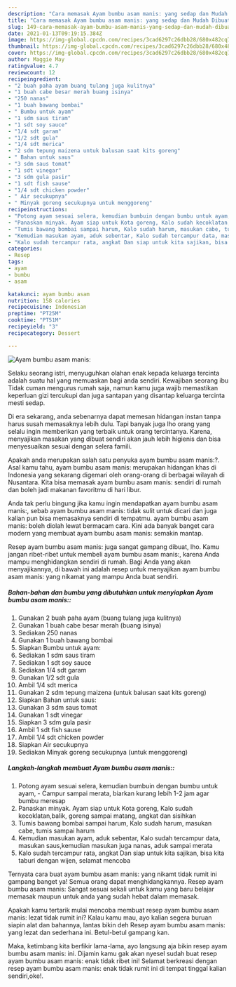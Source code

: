 ```yaml
---
description: "Cara memasak Ayam bumbu asam manis: yang sedap dan Mudah Dibuat"
title: "Cara memasak Ayam bumbu asam manis: yang sedap dan Mudah Dibuat"
slug: 149-cara-memasak-ayam-bumbu-asam-manis-yang-sedap-dan-mudah-dibuat
date: 2021-01-13T09:19:15.384Z
image: https://img-global.cpcdn.com/recipes/3cad6297c26dbb28/680x482cq70/ayam-bumbu-asam-manis-foto-resep-utama.jpg
thumbnail: https://img-global.cpcdn.com/recipes/3cad6297c26dbb28/680x482cq70/ayam-bumbu-asam-manis-foto-resep-utama.jpg
cover: https://img-global.cpcdn.com/recipes/3cad6297c26dbb28/680x482cq70/ayam-bumbu-asam-manis-foto-resep-utama.jpg
author: Maggie May
ratingvalue: 4.7
reviewcount: 12
recipeingredient:
- "2 buah paha ayam buang tulang juga kulitnya"
- "1 buah cabe besar merah buang isinya"
- "250 nanas"
- "1 buah bawang bombai"
- " Bumbu untuk ayam"
- "1 sdm saus tiram"
- "1 sdt soy sauce"
- "1/4 sdt garam"
- "1/2 sdt gula"
- "1/4 sdt merica"
- "2 sdm tepung maizena untuk balusan saat kits goreng"
- " Bahan untuk saus"
- "3 sdm saus tomat"
- "1 sdt vinegar"
- "3 sdm gula pasir"
- "1 sdt fish sause"
- "1/4 sdt chicken powder"
- " Air secukupnya"
- " Minyak goreng secukupnya untuk menggoreng"
recipeinstructions:
- "Potong ayam sesuai selera, kemudian bumbuin dengan bumbu untuk ayam,  Campur sampai merata, biarkan kurang lebih 1-2 jam agar bumbu meresap"
- "Panaskan minyak. Ayam siap untuk Kota goreng, Kalo sudah kecoklatan,balik, goreng sampai matang, angkat dan sisihkan"
- "Tumis bawang bombai sampai harum, Kalo sudah harum, masukan cabe, tumis sampai harum"
- "Kemudian masukan ayam, aduk sebentar, Kalo sudah tercampur data, masukan saus,kemudian masukan juga nanas, aduk sampai merata"
- "Kalo sudah tercampur rata, angkat Dan siap untuk kita sajikan, bisa kita taburi dengan wijen, selamat mencoba"
categories:
- Resep
tags:
- ayam
- bumbu
- asam

katakunci: ayam bumbu asam 
nutrition: 158 calories
recipecuisine: Indonesian
preptime: "PT25M"
cooktime: "PT51M"
recipeyield: "3"
recipecategory: Dessert

---
```



![Ayam bumbu asam manis:](https://img-global.cpcdn.com/recipes/3cad6297c26dbb28/680x482cq70/ayam-bumbu-asam-manis-foto-resep-utama.jpg)

Selaku seorang istri, menyuguhkan olahan enak kepada keluarga tercinta adalah suatu hal yang memuaskan bagi anda sendiri. Kewajiban seorang ibu Tidak cuman mengurus rumah saja, namun kamu juga wajib memastikan keperluan gizi tercukupi dan juga santapan yang disantap keluarga tercinta mesti sedap.

Di era  sekarang, anda sebenarnya dapat memesan hidangan instan tanpa harus susah memasaknya lebih dulu. Tapi banyak juga lho orang yang selalu ingin memberikan yang terbaik untuk orang tercintanya. Karena, menyajikan masakan yang dibuat sendiri akan jauh lebih higienis dan bisa menyesuaikan sesuai dengan selera famili. 



Apakah anda merupakan salah satu penyuka ayam bumbu asam manis:?. Asal kamu tahu, ayam bumbu asam manis: merupakan hidangan khas di Indonesia yang sekarang digemari oleh orang-orang di berbagai wilayah di Nusantara. Kita bisa memasak ayam bumbu asam manis: sendiri di rumah dan boleh jadi makanan favoritmu di hari libur.

Anda tak perlu bingung jika kamu ingin mendapatkan ayam bumbu asam manis:, sebab ayam bumbu asam manis: tidak sulit untuk dicari dan juga kalian pun bisa memasaknya sendiri di tempatmu. ayam bumbu asam manis: boleh diolah lewat bermacam cara. Kini ada banyak banget cara modern yang membuat ayam bumbu asam manis: semakin mantap.

Resep ayam bumbu asam manis: juga sangat gampang dibuat, lho. Kamu jangan ribet-ribet untuk membeli ayam bumbu asam manis:, karena Anda mampu menghidangkan sendiri di rumah. Bagi Anda yang akan menyajikannya, di bawah ini adalah resep untuk menyajikan ayam bumbu asam manis: yang nikamat yang mampu Anda buat sendiri.

<!--inarticleads1-->

##### Bahan-bahan dan bumbu yang dibutuhkan untuk menyiapkan Ayam bumbu asam manis::

1. Gunakan 2 buah paha ayam (buang tulang juga kulitnya)
1. Gunakan 1 buah cabe besar merah (buang isinya)
1. Sediakan 250 nanas
1. Gunakan 1 buah bawang bombai
1. Siapkan  Bumbu untuk ayam:
1. Sediakan 1 sdm saus tiram
1. Sediakan 1 sdt soy sauce
1. Sediakan 1/4 sdt garam
1. Gunakan 1/2 sdt gula
1. Ambil 1/4 sdt merica
1. Gunakan 2 sdm tepung maizena (untuk balusan saat kits goreng)
1. Siapkan  Bahan untuk saus:
1. Gunakan 3 sdm saus tomat
1. Gunakan 1 sdt vinegar
1. Siapkan 3 sdm gula pasir
1. Ambil 1 sdt fish sause
1. Ambil 1/4 sdt chicken powder
1. Siapkan  Air secukupnya
1. Sediakan  Minyak goreng secukupnya (untuk menggoreng)




<!--inarticleads2-->

##### Langkah-langkah membuat Ayam bumbu asam manis::

1. Potong ayam sesuai selera, kemudian bumbuin dengan bumbu untuk ayam,  - Campur sampai merata, biarkan kurang lebih 1-2 jam agar bumbu meresap
1. Panaskan minyak. Ayam siap untuk Kota goreng, Kalo sudah kecoklatan,balik, goreng sampai matang, angkat dan sisihkan
1. Tumis bawang bombai sampai harum, Kalo sudah harum, masukan cabe, tumis sampai harum
1. Kemudian masukan ayam, aduk sebentar, Kalo sudah tercampur data, masukan saus,kemudian masukan juga nanas, aduk sampai merata
1. Kalo sudah tercampur rata, angkat Dan siap untuk kita sajikan, bisa kita taburi dengan wijen, selamat mencoba




Ternyata cara buat ayam bumbu asam manis: yang nikamt tidak rumit ini gampang banget ya! Semua orang dapat menghidangkannya. Resep ayam bumbu asam manis: Sangat sesuai sekali untuk kamu yang baru belajar memasak maupun untuk anda yang sudah hebat dalam memasak.

Apakah kamu tertarik mulai mencoba membuat resep ayam bumbu asam manis: lezat tidak rumit ini? Kalau kamu mau, ayo kalian segera buruan siapin alat dan bahannya, lantas bikin deh Resep ayam bumbu asam manis: yang lezat dan sederhana ini. Betul-betul gampang kan. 

Maka, ketimbang kita berfikir lama-lama, ayo langsung aja bikin resep ayam bumbu asam manis: ini. Dijamin kamu gak akan nyesel sudah buat resep ayam bumbu asam manis: enak tidak ribet ini! Selamat berkreasi dengan resep ayam bumbu asam manis: enak tidak rumit ini di tempat tinggal kalian sendiri,oke!.

